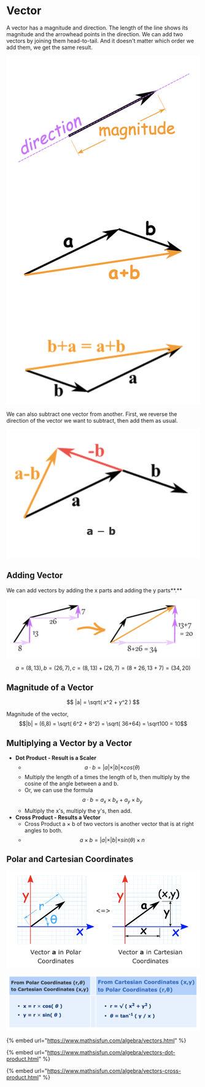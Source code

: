 # Vector

A vector has a magnitude and direction. The length of the line shows its magnitude and the arrowhead points in the direction. We can add two vectors by joining them head-to-tail. And it doesn't matter which order we add them, we get the same result.

![](../.gitbook/assets/screen-shot-2020-12-22-at-8.16.25-pm.png)

We can also subtract one vector from another. First, we reverse the direction of the vector we want to subtract, then add them as usual.

![](../.gitbook/assets/screen-shot-2020-12-22-at-8.18.04-pm.png)

## **Adding Vector**

We can add vectors by adding the x parts and adding the y parts**.**

![](../.gitbook/assets/screen-shot-2020-12-22-at-8.21.40-pm.png)

$$
a = (8,13),
b = (26,7),
c = (8, 13) + (26, 7) = (8+26, 13+7) = (34, 20)
$$

## **Magnitude of a Vector**

$$
|a| = \sqrt( x^2 + y^2 )
$$

Magnitude of the vector,$$|b| = (6,8) = \sqrt( 6^2 + 8^2) = \sqrt( 36+64) = \sqrt100 = 10$$ 

## **Multiplying a Vector by a Vector**

* **Dot Product - Result is a Scaler**
  * $$a \cdot b = \lvert a \lvert \times \lvert b \lvert \times cos (\theta)$$ 
  * Multiply the length of a times the length of b, then multiply by the cosine of the angle between a and b.
  * Or, we can use the formula $$a \cdot b = a_x \times b_x + a_y \times b_y$$ 
  * Multiply the x's, multiply the y's, then add.
* **Cross Product - Results a Vector**
  * Cross Product a × b of two vectors is another vector that is at right angles to both.
  * $$a \times b = \lvert a \lvert \times \lvert b \lvert \times sin (\theta) \times n$$ 

## Polar and Cartesian Coordinates

![](../.gitbook/assets/screen-shot-2020-12-22-at-9.03.47-pm.png)

![](../.gitbook/assets/screen-shot-2020-12-22-at-9.04.21-pm.png)

{% embed url="https://www.mathsisfun.com/algebra/vectors.html" %}

{% embed url="https://www.mathsisfun.com/algebra/vectors-dot-product.html" %}

{% embed url="https://www.mathsisfun.com/algebra/vectors-cross-product.html" %}





